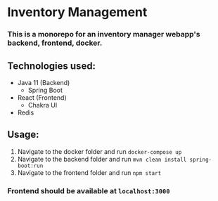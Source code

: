 # Inventory Management
### This is a monorepo for an inventory manager webapp's backend, frontend, docker.

## Technologies used:
- Java 11 (Backend)
  - Spring Boot
- React (Frontend)
  - Chakra UI
- Redis
  
## Usage:
1. Navigate to the docker folder and run ``docker-compose up``
2. Navigate to the backend folder and run ``mvn clean install spring-boot:run``
3. Navigate to the frontend folder and run ``npm start``
### Frontend should be available at ``localhost:3000``
  
